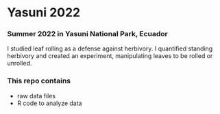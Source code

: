 # Yasuni 2022

### Summer 2022 in Yasuni National Park, Ecuador
I studied leaf rolling as a defense against herbivory.
I quantified standing herbivory and created an experiment, manipulating leaves to be rolled or unrolled.

### This repo contains
- raw data files
- R code to analyze data
